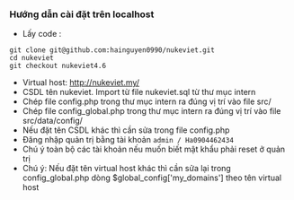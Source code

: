 ### Hướng dẫn cài đặt trên localhost

- Lấy code : 
```
git clone git@github.com:hainguyen0990/nukeviet.git
cd nukeviet
git checkout nukeviet4.6
```
- Virtual host: http://nukeviet.my/
- CSDL tên nukeviet. Import từ file nukeviet.sql  từ thư mục intern
- Chép file config.php trong thư mục intern ra đúng vị trí vào file src/
- Chép file config_global.php trong thư mục intern ra đúng vị trí vào file src/data/config/
- Nếu đặt tên CSDL khác thì cần sửa trong file config.php
- Đăng nhập quản trị bằng tài khoản `admin / Ha0904462434`
- Chú ý toàn bộ các tài khoản nếu muốn biết mật khẩu phải reset ở quản trị
- Chú ý: Nếu đặt tên virtual host khác thì cần sửa lại trong config_global.php dòng $global_config['my_domains'] theo tên virtual host
